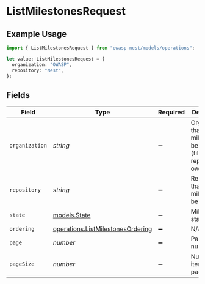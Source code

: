 # ListMilestonesRequest

## Example Usage

```typescript
import { ListMilestonesRequest } from "owasp-nest/models/operations";

let value: ListMilestonesRequest = {
  organization: "OWASP",
  repository: "Nest",
};
```

## Fields

| Field                                                                                  | Type                                                                                   | Required                                                                               | Description                                                                            | Example                                                                                |
| -------------------------------------------------------------------------------------- | -------------------------------------------------------------------------------------- | -------------------------------------------------------------------------------------- | -------------------------------------------------------------------------------------- | -------------------------------------------------------------------------------------- |
| `organization`                                                                         | *string*                                                                               | :heavy_minus_sign:                                                                     | Organization that milestones belong to (filtered by repository owner)                  | OWASP                                                                                  |
| `repository`                                                                           | *string*                                                                               | :heavy_minus_sign:                                                                     | Repository that milestones belong to                                                   | Nest                                                                                   |
| `state`                                                                                | [models.State](../../models/state.md)                                                  | :heavy_minus_sign:                                                                     | Milestone state                                                                        |                                                                                        |
| `ordering`                                                                             | [operations.ListMilestonesOrdering](../../models/operations/listmilestonesordering.md) | :heavy_minus_sign:                                                                     | N/A                                                                                    |                                                                                        |
| `page`                                                                                 | *number*                                                                               | :heavy_minus_sign:                                                                     | Page number                                                                            |                                                                                        |
| `pageSize`                                                                             | *number*                                                                               | :heavy_minus_sign:                                                                     | Number of items per page                                                               |                                                                                        |
